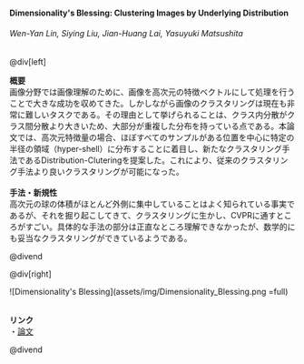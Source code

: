 #### Dimensionality's Blessing: Clustering Images by Underlying Distribution
###### Wen-Yan Lin, Siying Liu, Jian-Huang Lai, Yasuyuki Matsushita

@div[left]

__概要__<br>
画像分野では画像理解のために、画像を高次元の特徴ベクトルにして処理を行うことで大きな成功を収めてきた。しかしながら画像のクラスタリングは現在も非常に難しいタスクである。その理由として挙げられることは、クラス内分散がクラス間分散より大きいため、大部分が重複した分布を持っている点である。本論文では、高次元特徴量の場合、ほぼすべてのサンプルがある位置を中心に特定の半径の領域（hyper-shell）に分布することに着目し、新たなクラスタリング手法であるDistribution-Cluteringを提案した。これにより、従来のクラスタリング手法より良いクラスタリングが可能になった。<br>
<br>
__手法・新規性__<br>
高次元の球の体積がほとんど外側に集中していることはよく知られている事実であるが、それを掘り起こしてきて、クラスタリングに生かし、CVPRに通すところがすごい。具体的な手法の部分は正直なところ理解できなかったが、数学的にも妥当なクラスタリングができているようである。<br>

@divend

@div[right]

![Dimensionality's Blessing](assets/img/Dimensionality_Blessing.png =full)<br>
<br>

__リンク__<br>
・[論文](http://openaccess.thecvf.com/content_cvpr_2018/papers/Lin_Dimensionalitys_Blessing_Clustering_CVPR_2018_paper.pdf)<br>

@divend